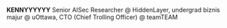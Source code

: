 **KENNYYYYYY**
Senior AISec Researcher @ HiddenLayer, undergrad biznis majur @ uOttawa, CTO (Chief Trolling Officer) @ teamTEAM
